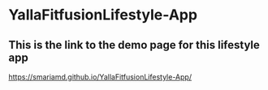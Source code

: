# YallaFitfusionLifestyle-App

## This is the link to the demo page for this lifestyle app
https://smariamd.github.io/YallaFitfusionLifestyle-App/


